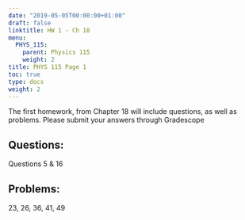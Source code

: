 ```yaml
---
date: "2019-05-05T00:00:00+01:00"
draft: false
linktitle: HW 1 - Ch 18
menu:
  PHYS_115:
    parent: Physics 115
    weight: 2
title: PHYS 115 Page 1
toc: true
type: docs
weight: 2
---
```


The first homework, from Chapter 18 will include questions, as well as problems. Please submit your answers through Gradescope

## Questions:
Questions 5 & 16

## Problems:
23, 26, 36, 41, 49